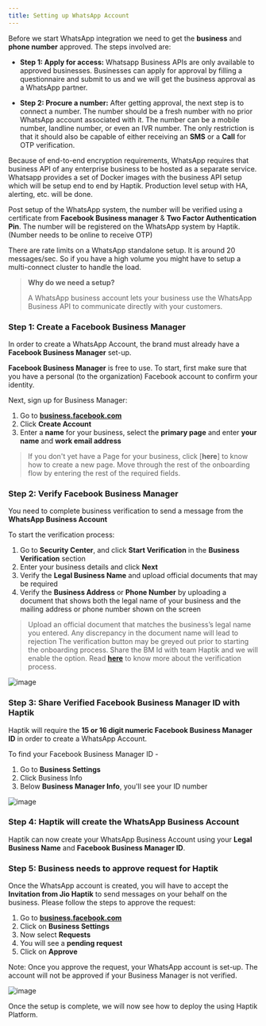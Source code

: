 ```yaml
---
title: Setting up WhatsApp Account
---
```


Before we start WhatsApp integration we need to get the **business** and **phone number** approved. The steps involved are:

- **Step 1: Apply for access:** Whatsapp Business APIs are only available to approved businesses. Businesses can apply for approval by filling a questionnaire and submit to us and we will get the business approval as a WhatsApp partner.

- **Step 2: Procure a number:** After getting approval, the next step is to connect a number. The number should be a fresh number with no prior WhatsApp account associated with it. The number can be a mobile number, landline number, or even an IVR number. The only restriction is that it should also be capable of either receiving an **SMS** or a **Call** for OTP verification.

Because of end-to-end encryption requirements, WhatsApp requires that business API of any enterprise business to be hosted as a separate service. Whatsapp provides a set of Docker images with the business API setup which will be setup end to end by Haptik. Production level setup with HA, alerting, etc. will be done.

Post setup of the WhatsApp system, the number will be verified using a certificate from **Facebook Business manager** & **Two Factor Authentication Pin**. The number will be registered on the WhatsApp system by Haptik. (Number needs to be online to receive OTP)

There are rate limits on a WhatsApp standalone setup. It is around 20 messages/sec. So if you have a high volume you might have to setup a multi-connect cluster to handle the load.

> **Why do we need a setup?**
> 
> A WhatsApp business account lets your business use the WhatsApp Business API to communicate directly with your customers.

### Step 1: Create a Facebook Business Manager

In order to create a WhatsApp Account, the brand must already have a **Facebook Business Manager** set-up. 

**Facebook Business Manager** is free to use. To start, first make sure that you have a personal (to the organization) Facebook account to confirm your identity.

Next, sign up for Business Manager:

1. Go to [**business.facebook.com**](business.facebook.com)
2. Click **Create Account**
3. Enter a **name** for your business, select the **primary page** and enter **your name** and **work email address**

> If you don't yet have a Page for your business, click [**here**] to know how to create a new page.
Move through the rest of the onboarding flow by entering the rest of the required fields.

### Step 2: Verify Facebook Business Manager

You need to complete business verification to send a message from the **WhatsApp Business Account**

To start the verification process: 

1. Go to **Security Center**, and click **Start Verification** in the **Business Verification** section
2. Enter your business details and click **Next**
3. Verify the **Legal Business Name** and upload official documents that may be required
4. Verify the **Business Address** or **Phone Number** by uploading a document that shows both the legal name of your business and the mailing address or phone number shown on the screen

> Upload an official document that matches the business’s legal name you entered. Any discrepancy in the document name will lead to rejection
The verification button may be greyed out prior to starting the onboarding process. Share the BM Id with team Haptik and we will enable the option.
> Read [**here**](https://www.facebook.com/business/help/2058515294227817?id=180505742745347) to know more about the verification process.

![image](https://user-images.githubusercontent.com/75118325/114120622-79602980-990a-11eb-8a78-48dc25f6e673.png)

### Step 3: Share Verified Facebook Business Manager ID with Haptik

Haptik will require the **15 or 16 digit numeric Facebook Business Manager ID** in order to create a WhatsApp Account.

To find your Facebook Business Manager ID - 

1. Go to **Business Settings**
2. Click Business Info
3. Below **Business Manager Info**, you'll see your ID number

![image](https://user-images.githubusercontent.com/75118325/114119542-7bc18400-9908-11eb-8ad3-301b5b090274.png)

### Step 4: Haptik will create the WhatsApp Business Account

Haptik can now create your WhatsApp Business Account using your **Legal Business Name** and **Facebook Business Manager ID**.

### Step 5: Business needs to approve request for Haptik

Once the WhatsApp account is created, you will have to accept the **Invitation from Jio Haptik** to send messages on your behalf on the business. 
Please follow the steps to approve the request:

1. Go to [**business.facebook.com**](business.facebook.com)
2. Click on **Business Settings**
3. Now select **Requests**
4. You will see a **pending request**
5. Click on **Approve**

Note: Once you approve the request, your WhatsApp account is set-up.
The account will not be approved if your Business Manager is not verified.

![image](https://user-images.githubusercontent.com/75118325/114120866-fb505280-990a-11eb-8f60-2c86641df10c.png)

Once the setup is complete, we will now see how to deploy the using Haptik Platform.
